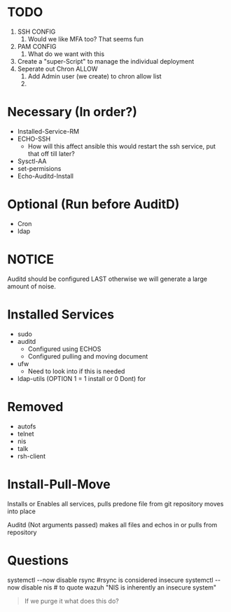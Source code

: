 # TODO 
1. SSH CONFIG
   1. Would we like MFA too? That seems fun 
2. PAM CONFIG
   1. What do we want with this
3. Create a "super-Script" to manage the individual deployment 
4. Seperate out Chron ALLOW
   1. Add Admin user (we create) to chron allow list
   2. 

# Necessary (In order?)
* Installed-Service-RM
* ECHO-SSH
  * How will this affect ansible this would restart the ssh service, put that off till later?
* Sysctl-AA
* set-permisions
* Echo-Auditd-Install

# Optional (Run before AuditD)
* Cron 
* ldap

# NOTICE
Auditd should be configured LAST otherwise we will generate a large amount of noise.

# Installed Services
* sudo
* auditd
  * Configured using ECHOS 
  * Configured pulling and moving document
* ufw
  * Need to look into if this is needed 
* ldap-utils (OPTION 1 = 1 install or 0 Dont) for 


# Removed 
* autofs
* telnet
* nis
* talk
* rsh-client
# Install-Pull-Move
Installs or Enables all services, pulls predone file from git repository moves into place

Auditd (Not arguments passed) makes all files and echos in or pulls from repository


# Questions 
systemctl --now disable rsync #rsync is considered insecure
systemctl --now disable nis # to quote wazuh "NIS is inherently an insecure system"
> If we purge it what does this do?


